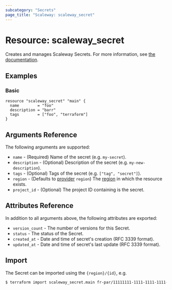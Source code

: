 ```yaml
---
subcategory: "Secrets"
page_title: "Scaleway: scaleway_secret"
---
```


# Resource: scaleway_secret

Creates and manages Scaleway Secrets.
For more information, see [the documentation](https://developers.scaleway.com/en/products/secret_manager/api/v1alpha1/).

## Examples

### Basic

```hcl
resource "scaleway_secret" "main" {
  name        = "foo"
  description = "barr"
  tags        = ["foo", "terraform"]
}
```

## Arguments Reference

The following arguments are supported:

- `name` - (Required) Name of the secret (e.g. `my-secret`).
- `description` - (Optional) Description of the secret (e.g. `my-new-description`).
- `tags` - (Optional) Tags of the secret (e.g. `["tag", "secret"]`).
- `region` - (Defaults to [provider](../index.md#region) `region`) The [region](../guides/regions_and_zones.md#regions)
  in which the resource exists.
- `project_id` - (Optional) The project ID containing is the secret.

## Attributes Reference

In addition to all arguments above, the following attributes are exported:

- `version_count` - The number of versions for this Secret.
- `status` - The status of the Secret.
- `created_at` - Date and time of secret's creation (RFC 3339 format).
- `updated_at` - Date and time of secret's last update (RFC 3339 format).

## Import

The Secret can be imported using the `{region}/{id}`, e.g.

```bash
$ terraform import scaleway_secret.main fr-par/11111111-1111-1111-1111-111111111111
```
